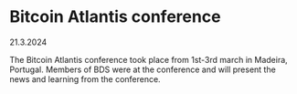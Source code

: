 # Bitcoin Atlantis conference

21.3.2024

The Bitcoin Atlantis conference took place from 1st-3rd march in Madeira, Portugal. Members of BDS were at the conference and will present the news and learning from the conference.
